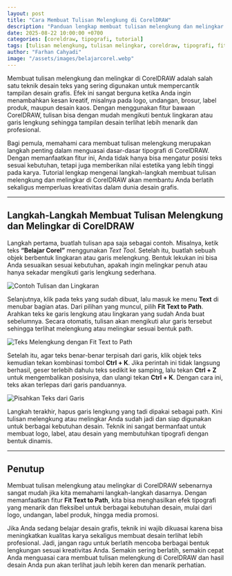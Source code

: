 ```yaml
---
layout: post
title: "Cara Membuat Tulisan Melengkung di CorelDRAW"
description: "Panduan lengkap membuat tulisan melengkung dan melingkar di CorelDRAW dengan fitur Fit Text to Path. Cocok untuk pemula yang ingin mempercantik desain logo, undangan, brosur, atau label produk."
date: 2025-08-22 10:00:00 +0700
categories: [coreldraw, tipografi, tutorial]
tags: [tulisan melengkung, tulisan melingkar, coreldraw, tipografi, fit text to path]
author: "Farhan Cahyadi"
image: "/assets/images/belajarcorel.webp"
---
```


Membuat tulisan melengkung dan melingkar di CorelDRAW adalah salah satu teknik desain teks yang sering digunakan untuk mempercantik tampilan desain grafis. Efek ini sangat berguna ketika Anda ingin menambahkan kesan kreatif, misalnya pada logo, undangan, brosur, label produk, maupun desain kaos. Dengan menggunakan fitur bawaan CorelDRAW, tulisan bisa dengan mudah mengikuti bentuk lingkaran atau garis lengkung sehingga tampilan desain terlihat lebih menarik dan profesional.

Bagi pemula, memahami cara membuat tulisan melengkung merupakan langkah penting dalam menguasai dasar-dasar tipografi di CorelDRAW. Dengan memanfaatkan fitur ini, Anda tidak hanya bisa mengatur posisi teks sesuai kebutuhan, tetapi juga memberikan nilai estetika yang lebih tinggi pada karya. Tutorial lengkap mengenai langkah-langkah membuat tulisan melengkung dan melingkar di CorelDRAW akan membantu Anda berlatih sekaligus memperluas kreativitas dalam dunia desain grafis.

---

## Langkah-Langkah Membuat Tulisan Melengkung dan Melingkar di CorelDRAW

Langkah pertama, buatlah tulisan apa saja sebagai contoh. Misalnya, ketik teks **“Belajar Corel”** menggunakan *Text Tool*. Setelah itu, buatlah sebuah objek berbentuk lingkaran atau garis melengkung. Bentuk lekukan ini bisa Anda sesuaikan sesuai kebutuhan, apakah ingin melingkar penuh atau hanya sekadar mengikuti garis lengkung sederhana.

![Contoh Tulisan dan Lingkaran](https://blogger.googleusercontent.com/img/a/AVvXsEgmUrurGadEpnnr0scoJ4I_xfRqvp3vzGdo9lnY5qZJBYX1UpDTiE7Dcp5Tl_S8B_Pqy-ObJt8PYJSgHn9BkTG0MQMrpsjpXAvTh6N3-6jIVP544GYk_xPNvxy1Z87-RmPH_Eyv38UajwsROdhQ24YlnA1wG_e1nDttUKrsPFZfjx3oUIJmOFTbEx-SA0mw)

Selanjutnya, klik pada teks yang sudah dibuat, lalu masuk ke menu **Text** di menubar bagian atas. Dari pilihan yang muncul, pilih **Fit Text to Path**. Arahkan teks ke garis lengkung atau lingkaran yang sudah Anda buat sebelumnya. Secara otomatis, tulisan akan mengikuti alur garis tersebut sehingga terlihat melengkung atau melingkar sesuai bentuk path.

![Teks Melengkung dengan Fit Text to Path](https://blogger.googleusercontent.com/img/a/AVvXsEgZIGYbiQQswdftiKkF14Feeyk7eg8E-LiI7f-nfnckpd9SkYzC77FxF7wKQEK4LugDmP_JwlOFcaw3XM4DbxwkPUSiD2iOoBwujboxwGPF6_MnLEgDkbk-opw5qUs9hg92zjwpihUNNgtRN3rni8k3_W7pnBAXWJE9eax3nR7b8QRisg5rDoAiAsRlnU82)

Setelah itu, agar teks benar-benar terpisah dari garis, klik objek teks kemudian tekan kombinasi tombol **Ctrl + K**. Jika perintah ini tidak langsung berhasil, geser terlebih dahulu teks sedikit ke samping, lalu tekan **Ctrl + Z** untuk mengembalikan posisinya, dan ulangi tekan **Ctrl + K**. Dengan cara ini, teks akan terlepas dari garis panduannya.

![Pisahkan Teks dari Garis](https://blogger.googleusercontent.com/img/a/AVvXsEgEEf6TCgtfK4Ld6_i44Iok4A1B1bL7wktI6sCjF-oOyi_cfFdbC7p0zBPFc2mUGqdehQQ51Rw93vzNa3iB8krHilzj-YaaGHVsWDvh0CrfRhsyfggI0IKEdmf42EaMkxCIkmQV8IYfJnTOXf5VOOhSKS__rPDIrfbhmR_kpXBI7iT-3kPhxWTod-0aUh0E)

Langkah terakhir, hapus garis lengkung yang tadi dipakai sebagai path. Kini tulisan melengkung atau melingkar Anda sudah jadi dan siap digunakan untuk berbagai kebutuhan desain. Teknik ini sangat bermanfaat untuk membuat logo, label, atau desain yang membutuhkan tipografi dengan bentuk dinamis.

---

## Penutup

Membuat tulisan melengkung atau melingkar di CorelDRAW sebenarnya sangat mudah jika kita memahami langkah-langkah dasarnya. Dengan memanfaatkan fitur **Fit Text to Path**, kita bisa menghasilkan efek tipografi yang menarik dan fleksibel untuk berbagai kebutuhan desain, mulai dari logo, undangan, label produk, hingga media promosi.

Jika Anda sedang belajar desain grafis, teknik ini wajib dikuasai karena bisa meningkatkan kualitas karya sekaligus membuat desain terlihat lebih profesional. Jadi, jangan ragu untuk berlatih mencoba berbagai bentuk lengkungan sesuai kreativitas Anda. Semakin sering berlatih, semakin cepat Anda menguasai cara membuat tulisan melengkung di CorelDRAW dan hasil desain Anda pun akan terlihat jauh lebih keren dan menarik perhatian.
